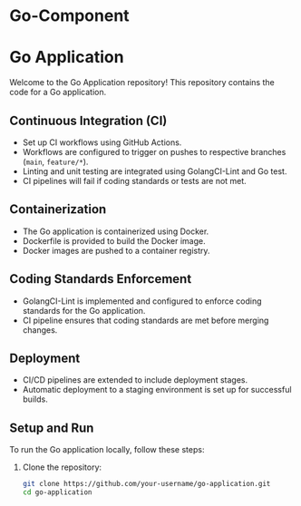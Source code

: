# Go-Component
# Go Application

Welcome to the Go Application repository! This repository contains the code for a Go application.

## Continuous Integration (CI)

- Set up CI workflows using GitHub Actions.
- Workflows are configured to trigger on pushes to respective branches (`main`, `feature/*`).
- Linting and unit testing are integrated using GolangCI-Lint and Go test.
- CI pipelines will fail if coding standards or tests are not met.

## Containerization

- The Go application is containerized using Docker.
- Dockerfile is provided to build the Docker image.
- Docker images are pushed to a container registry.

## Coding Standards Enforcement

- GolangCI-Lint is implemented and configured to enforce coding standards for the Go application.
- CI pipeline ensures that coding standards are met before merging changes.

## Deployment

- CI/CD pipelines are extended to include deployment stages.
- Automatic deployment to a staging environment is set up for successful builds.

## Setup and Run

To run the Go application locally, follow these steps:

1. Clone the repository:

   ```bash
   git clone https://github.com/your-username/go-application.git
   cd go-application
